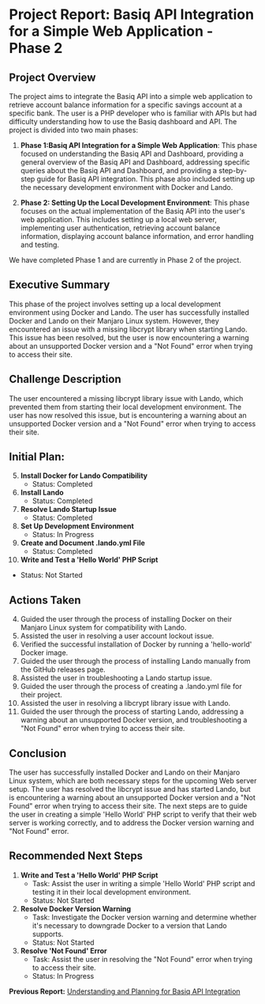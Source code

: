 # Project Report: Basiq API Integration for a Simple Web Application - Phase 2

## Project Overview

The project aims to integrate the Basiq API into a simple web application to retrieve account balance information for a specific savings account at a specific bank. The user is a PHP developer who is familiar with APIs but had difficulty understanding how to use the Basiq dashboard and API. The project is divided into two main phases:

1. **Phase 1:Basiq API Integration for a Simple Web Application**: This phase focused on understanding the Basiq API and Dashboard, providing a general overview of the Basiq API and Dashboard, addressing specific queries about the Basiq API and Dashboard, and providing a step-by-step guide for Basiq API integration. This phase also included setting up the necessary development environment with Docker and Lando.

2. **Phase 2: Setting Up the Local Development Environment**: This phase focuses on the actual implementation of the Basiq API into the user's web application. This includes setting up a local web server, implementing user authentication, retrieving account balance information, displaying account balance information, and error handling and testing.

We have completed Phase 1 and are currently in Phase 2 of the project.

## Executive Summary 

This phase of the project involves setting up a local development environment using Docker and Lando. The user has successfully installed Docker and Lando on their Manjaro Linux system. However, they encountered an issue with a missing libcrypt library when starting Lando. This issue has been resolved, but the user is now encountering a warning about an unsupported Docker version and a "Not Found" error when trying to access their site.

## Challenge Description 

The user encountered a missing libcrypt library issue with Lando, which prevented them from starting their local development environment. The user has now resolved this issue, but is encountering a warning about an unsupported Docker version and a "Not Found" error when trying to access their site.

## Initial Plan: 

5. **Install Docker for Lando Compatibility**
   - Status: Completed
6. **Install Lando**
   - Status: Completed
7. **Resolve Lando Startup Issue**
   - Status: Completed
8. **Set Up Development Environment**
   - Status: In Progress
9. **Create and Document .lando.yml File**
   - Status: Completed
10. **Write and Test a 'Hello World' PHP Script**
   - Status: Not Started

## Actions Taken 

4. Guided the user through the process of installing Docker on their Manjaro Linux system for compatibility with Lando.
5. Assisted the user in resolving a user account lockout issue.
6. Verified the successful installation of Docker by running a 'hello-world' Docker image.
7. Guided the user through the process of installing Lando manually from the GitHub releases page.
8. Assisted the user in troubleshooting a Lando startup issue.
9. Guided the user through the process of creating a .lando.yml file for their project.
10. Assisted the user in resolving a libcrypt library issue with Lando.
11. Guided the user through the process of starting Lando, addressing a warning about an unsupported Docker version, and troubleshooting a "Not Found" error when trying to access their site.

## Conclusion

The user has successfully installed Docker and Lando on their Manjaro Linux system, which are both necessary steps for the upcoming Web server setup. The user has resolved the libcrypt issue and has started Lando, but is encountering a warning about an unsupported Docker version and a "Not Found" error when trying to access their site. The next steps are to guide the user in creating a simple 'Hello World' PHP script to verify that their web server is working correctly, and to address the Docker version warning and "Not Found" error.

## Recommended Next Steps 

1. **Write and Test a 'Hello World' PHP Script**
   - Task: Assist the user in writing a simple 'Hello World' PHP script and testing it in their local development environment.
   - Status: Not Started
2. **Resolve Docker Version Warning**
   - Task: Investigate the Docker version warning and determine whether it's necessary to downgrade Docker to a version that Lando supports.
   - Status: Not Started
3. **Resolve 'Not Found' Error**
   - Task: Assist the user in resolving the "Not Found" error when trying to access their site.
   - Status: In Progress

**Previous Report:** [Understanding and Planning for Basiq API Integration](#understanding-and-planning-for-basiq-api-integration)
